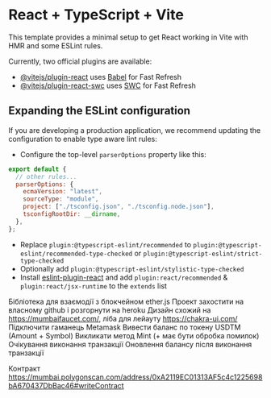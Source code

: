 # React + TypeScript + Vite

This template provides a minimal setup to get React working in Vite with HMR and some ESLint rules.

Currently, two official plugins are available:

- [@vitejs/plugin-react](https://github.com/vitejs/vite-plugin-react/blob/main/packages/plugin-react/README.md) uses [Babel](https://babeljs.io/) for Fast Refresh
- [@vitejs/plugin-react-swc](https://github.com/vitejs/vite-plugin-react-swc) uses [SWC](https://swc.rs/) for Fast Refresh

## Expanding the ESLint configuration

If you are developing a production application, we recommend updating the configuration to enable type aware lint rules:

- Configure the top-level `parserOptions` property like this:

```js
export default {
  // other rules...
  parserOptions: {
    ecmaVersion: "latest",
    sourceType: "module",
    project: ["./tsconfig.json", "./tsconfig.node.json"],
    tsconfigRootDir: __dirname,
  },
};
```

- Replace `plugin:@typescript-eslint/recommended` to `plugin:@typescript-eslint/recommended-type-checked` or `plugin:@typescript-eslint/strict-type-checked`
- Optionally add `plugin:@typescript-eslint/stylistic-type-checked`
- Install [eslint-plugin-react](https://github.com/jsx-eslint/eslint-plugin-react) and add `plugin:react/recommended` & `plugin:react/jsx-runtime` to the `extends` list

Бібліотека для взаємодії з блокчейном ether.js
Проект захостити на власному github і розгорнути на heroku
Дизайн схожий на https://mumbaifaucet.com/, ліба для лейауту https://chakra-ui.com/
Підключити гаманець Metamask
Вивести баланс по токену USDTM (Amount + Symbol)
Викликати метод Mint (+ має бути обробка помилок)
Очікування виконання транзакції
Оновлення балансу після виконання транзакції

Контракт https://mumbai.polygonscan.com/address/0xA2119EC01313AF5c4c1225698bA670437DbBac46#writeContract
